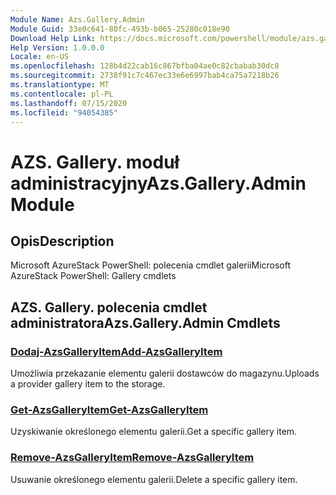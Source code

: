 ```yaml
---
Module Name: Azs.Gallery.Admin
Module Guid: 33e0c641-80fc-493b-b065-25280c018e90
Download Help Link: https://docs.microsoft.com/powershell/module/azs.gallery.admin
Help Version: 1.0.0.0
Locale: en-US
ms.openlocfilehash: 128b4d22cab16c867bfba04ae0c82cbabab30dc8
ms.sourcegitcommit: 2738f91c7c467ec33e6e6997bab4ca75a7218b26
ms.translationtype: MT
ms.contentlocale: pl-PL
ms.lasthandoff: 07/15/2020
ms.locfileid: "94054385"
---
```

# <span data-ttu-id="e94b5-101">AZS. Gallery. moduł administracyjny</span><span class="sxs-lookup"><span data-stu-id="e94b5-101">Azs.Gallery.Admin Module</span></span>
## <span data-ttu-id="e94b5-102">Opis</span><span class="sxs-lookup"><span data-stu-id="e94b5-102">Description</span></span>
<span data-ttu-id="e94b5-103">Microsoft AzureStack PowerShell: polecenia cmdlet galerii</span><span class="sxs-lookup"><span data-stu-id="e94b5-103">Microsoft AzureStack PowerShell: Gallery cmdlets</span></span>

## <span data-ttu-id="e94b5-104">AZS. Gallery. polecenia cmdlet administratora</span><span class="sxs-lookup"><span data-stu-id="e94b5-104">Azs.Gallery.Admin Cmdlets</span></span>
### [<span data-ttu-id="e94b5-105">Dodaj-AzsGalleryItem</span><span class="sxs-lookup"><span data-stu-id="e94b5-105">Add-AzsGalleryItem</span></span>](Add-AzsGalleryItem.md)
<span data-ttu-id="e94b5-106">Umożliwia przekazanie elementu galerii dostawców do magazynu.</span><span class="sxs-lookup"><span data-stu-id="e94b5-106">Uploads a provider gallery item to the storage.</span></span>

### [<span data-ttu-id="e94b5-107">Get-AzsGalleryItem</span><span class="sxs-lookup"><span data-stu-id="e94b5-107">Get-AzsGalleryItem</span></span>](Get-AzsGalleryItem.md)
<span data-ttu-id="e94b5-108">Uzyskiwanie określonego elementu galerii.</span><span class="sxs-lookup"><span data-stu-id="e94b5-108">Get a specific gallery item.</span></span>

### [<span data-ttu-id="e94b5-109">Remove-AzsGalleryItem</span><span class="sxs-lookup"><span data-stu-id="e94b5-109">Remove-AzsGalleryItem</span></span>](Remove-AzsGalleryItem.md)
<span data-ttu-id="e94b5-110">Usuwanie określonego elementu galerii.</span><span class="sxs-lookup"><span data-stu-id="e94b5-110">Delete a specific gallery item.</span></span>

